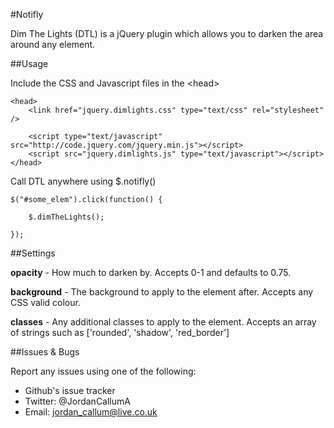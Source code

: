 #Notifly

Dim The Lights (DTL) is a jQuery plugin which allows you to darken the area around any element. 

##Usage

Include the CSS and Javascript files in the &lt;head&gt;

	<head>
		<link href="jquery.dimlights.css" type="text/css" rel="stylesheet" />

		<script type="text/javascript" src="http://code.jquery.com/jquery.min.js"></script>
		<script src="jquery.dimlights.js" type="text/javascript"></script>
	</head>

Call DTL anywhere using $.notifly()

    $("#some_elem").click(function() {

        $.dimTheLights();

    });

##Settings

**opacity** - How much to darken by. Accepts 0-1 and defaults to 0.75.

**background** - The background to apply to the element after. Accepts any CSS valid colour.

**classes** - Any additional classes to apply to the element. Accepts an array of strings such as ['rounded', 'shadow', 'red_border']

##Issues & Bugs

Report any issues using one of the following:

* Github's issue tracker
* Twitter: @JordanCallumA
* Email: jordan_callum@live.co.uk